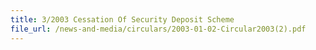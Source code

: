 ```yaml
---
title: 3/2003 Cessation Of Security Deposit Scheme
file_url: /news-and-media/circulars/2003-01-02-Circular2003(2).pdf
---
```

